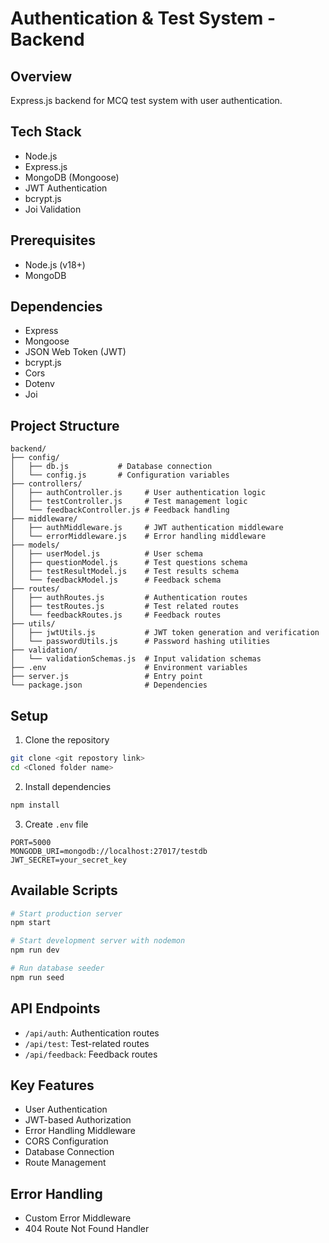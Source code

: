 # Authentication & Test System - Backend

## Overview

Express.js backend for MCQ test system with user authentication.

## Tech Stack

- Node.js
- Express.js
- MongoDB (Mongoose)
- JWT Authentication
- bcrypt.js
- Joi Validation

## Prerequisites

- Node.js (v18+)
- MongoDB

## Dependencies

- Express
- Mongoose
- JSON Web Token (JWT)
- bcrypt.js
- Cors
- Dotenv
- Joi

## Project Structure

```
backend/
├── config/
│   ├── db.js           # Database connection
│   └── config.js       # Configuration variables
├── controllers/
│   ├── authController.js     # User authentication logic
│   ├── testController.js     # Test management logic
│   └── feedbackController.js # Feedback handling
├── middleware/
│   ├── authMiddleware.js     # JWT authentication middleware
│   └── errorMiddleware.js    # Error handling middleware
├── models/
│   ├── userModel.js          # User schema
│   ├── questionModel.js      # Test questions schema
│   ├── testResultModel.js    # Test results schema
│   └── feedbackModel.js      # Feedback schema
├── routes/
│   ├── authRoutes.js         # Authentication routes
│   ├── testRoutes.js         # Test related routes
│   └── feedbackRoutes.js     # Feedback routes
├── utils/
│   ├── jwtUtils.js           # JWT token generation and verification
│   └── passwordUtils.js      # Password hashing utilities
├── validation/
│   └── validationSchemas.js  # Input validation schemas
├── .env                      # Environment variables
├── server.js                 # Entry point
└── package.json              # Dependencies
```

## Setup

1. Clone the repository

```bash
git clone <git repostory link>
cd <Cloned folder name>
```

2. Install dependencies

```bash
npm install
```

3. Create `.env` file

```
PORT=5000
MONGODB_URI=mongodb://localhost:27017/testdb
JWT_SECRET=your_secret_key
```

## Available Scripts

```bash
# Start production server
npm start

# Start development server with nodemon
npm run dev

# Run database seeder
npm run seed
```

## API Endpoints

- `/api/auth`: Authentication routes
- `/api/test`: Test-related routes
- `/api/feedback`: Feedback routes

## Key Features

- User Authentication
- JWT-based Authorization
- Error Handling Middleware
- CORS Configuration
- Database Connection
- Route Management

## Error Handling

- Custom Error Middleware
- 404 Route Not Found Handler
